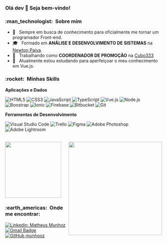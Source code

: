 
### Olá dev 👋 Seja bem-vindo!

<h3> :man_technologist: &nbsp;Sobre mim </h3>

- 🤔 &nbsp; Sempre em busca de conhecimento para oficialmente me tornar um programador Front-end.
- 🎓 &nbsp; Formado em **ANÁLISE E DESENVOLVIMENTO DE SISTEMAS** na <a href="https://newtonpaiva.br/">Newton Paiva</a>.
- 💼 &nbsp; Trabalhando como **COORDENADOR DE PROMOÇÃO** na <a href="https://cubo333.com.br/">Cubo333</a>
- 🌱 &nbsp; Atualmente estou estudando para aperfeiçoar o meu conhecimento em Vue.js.

<h3> :rocket: &nbsp;Minhas Skills </h3>

**Aplicações e Dados** 

  ![HTML5](https://img.shields.io/badge/HTML5-E34F26?style=for-the-badge&logo=html5&logoColor=white)
  ![CSS3](https://img.shields.io/badge/CSS3-1572B6?style=for-the-badge&logo=css3&logoColor=white)
  ![JavaScript](https://img.shields.io/badge/JavaScript-F7DF1E?style=for-the-badge&logo=javascript&logoColor=black)
  ![TypeScript](https://img.shields.io/badge/TypeScript-007ACC?style=for-the-badge&logo=typescript&logoColor=white)
  ![Vue.js](https://img.shields.io/badge/Vue.js-35495E?style=for-the-badge&logo=vue.js&logoColor=4FC08D)
  ![Node.js](https://img.shields.io/badge/Node.js-43853D?style=for-the-badge&logo=node.js&logoColor=white)
  ![Boostrap](https://img.shields.io/badge/Bootstrap-563D7C?style=for-the-badge&logo=bootstrap&logoColor=white)
  ![Ionic](https://img.shields.io/badge/Ionic-3880FF?style=for-the-badge&logo=ionic&logoColor=white)
  ![Firebase](https://img.shields.io/badge/Firebase-F29D0C?style=for-the-badge&logo=firebase&logoColor=white)
  ![Bitbucket](https://img.shields.io/badge/Bitbucket-0747a6?style=for-the-badge&logo=bitbucket&logoColor=white)
  ![Git](https://img.shields.io/badge/Git-E34F26?style=for-the-badge&logo=git&logoColor=white)

**Ferramentas de Desenvolvimento**

  ![Visual Studio Code](https://img.shields.io/badge/Visual%20Studio%20Code-0078d7.svg?style=for-the-badge&logo=visual-studio-code&logoColor=white)
  ![Trello](https://img.shields.io/badge/Trello-0052CC?style=for-the-badge&logo=trello&logoColor=white)
  ![Figma](https://img.shields.io/badge/Figma-F24E1E?style=for-the-badge&logo=figma&logoColor=white)
  ![Adobe Photoshop](https://img.shields.io/badge/Adobe%20Photoshop-31A8FF?style=for-the-badge&logo=Adobe%20Photoshop&logoColor=black)
  ![Adobe Lightroom](https://img.shields.io/badge/Adobe%20Lightroom-31A8FF?style=for-the-badge&logo=Adobe%20Lightroom&logoColor=white)

<br/>

<a href="https://github.com/munhooz">
  <img height="180em" src="https://github-readme-stats.vercel.app/api?username=munhooz&theme=radical&show_icons=true" />
</a><img align="right" width="300" src="https://media4.giphy.com/media/qgQUggAC3Pfv687qPC/giphy.gif?cid=790b7611a2c88940458017e592e7596265d47793e3507f0e&rid=giphy.gif&ct=g" />

<br/>

<h3> :earth_americas: &nbsp;Onde me encontrar: </h3> 

[![Linkedin: Matheus Munhoz](https://img.shields.io/badge/-LinkedIn-blue?style=flat-square&logo=Linkedin&logoColor=white&link=https://www.linkedin.com/in/matheus-munhooz/)](https://www.linkedin.com/in/matheus-munhooz/)
[![Gmail Badge](https://img.shields.io/badge/-munhoz99.br@gmail.com-006bed?style=flat-square&logo=Gmail&logoColor=white&link=mailto:munhoz99.br@gmail.com)](mailto:munhoz99.br@gmail.com)
[![GitHub munhooz]( https://img.shields.io/github/followers/munhooz?label=follow&style=social)](munhooz)
